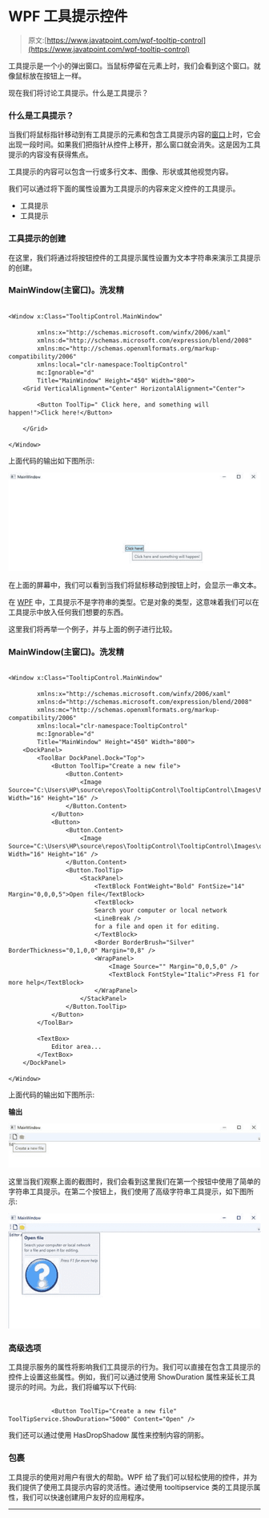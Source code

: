 # WPF 工具提示控件

> 原文:[https://www.javatpoint.com/wpf-tooltip-control](https://www.javatpoint.com/wpf-tooltip-control)

工具提示是一个小的弹出窗口。当鼠标停留在元素上时，我们会看到这个窗口。就像鼠标放在按钮上一样。

现在我们将讨论工具提示。什么是工具提示？

### 什么是工具提示？

当我们将鼠标指针移动到有工具提示的元素和包含工具提示内容的[窗口](https://www.javatpoint.com/windows)上时，它会出现一段时间。如果我们把指针从控件上移开，那么窗口就会消失。这是因为工具提示的内容没有获得焦点。

工具提示的内容可以包含一行或多行文本、图像、形状或其他视觉内容。

我们可以通过将下面的属性设置为工具提示的内容来定义控件的工具提示。

*   工具提示
*   工具提示

### 工具提示的创建

在这里，我们将通过将按钮控件的工具提示属性设置为文本字符串来演示工具提示的创建。

### MainWindow(主窗口)。洗发精

```

<Window x:Class="TooltipControl.MainWindow"

        xmlns:x="http://schemas.microsoft.com/winfx/2006/xaml"
        xmlns:d="http://schemas.microsoft.com/expression/blend/2008"
        xmlns:mc="http://schemas.openxmlformats.org/markup-compatibility/2006"
        xmlns:local="clr-namespace:TooltipControl"
        mc:Ignorable="d"
        Title="MainWindow" Height="450" Width="800">
    <Grid VerticalAlignment="Center" HorizontalAlignment="Center">

        <Button ToolTip=" Click here, and something will happen!">Click here!</Button>

    </Grid>

</Window>

```

上面代码的输出如下图所示:

![WPF ToolTip Control](img/b1b5a16869646665ecef4b8fdc0cda66.png)

在上面的屏幕中，我们可以看到当我们将鼠标移动到按钮上时，会显示一串文本。

在 [WPF](https://www.javatpoint.com/wpf) 中，工具提示不是字符串的类型。它是对象的类型，这意味着我们可以在工具提示中放入任何我们想要的东西。

这里我们将再举一个例子，并与上面的例子进行比较。

### MainWindow(主窗口)。洗发精

```

<Window x:Class="TooltipControl.MainWindow"

        xmlns:x="http://schemas.microsoft.com/winfx/2006/xaml"
        xmlns:d="http://schemas.microsoft.com/expression/blend/2008"
        xmlns:mc="http://schemas.openxmlformats.org/markup-compatibility/2006"
        xmlns:local="clr-namespace:TooltipControl"
        mc:Ignorable="d"
        Title="MainWindow" Height="450" Width="800">
    <DockPanel>
        <ToolBar DockPanel.Dock="Top">
            <Button ToolTip="Create a new file">
                <Button.Content>
                    <Image Source="C:\Users\HP\source\repos\TooltipControl\TooltipControl\Images\New.jpg" Width="16" Height="16" />
                </Button.Content>
            </Button>
            <Button>
                <Button.Content>
                    <Image Source="C:\Users\HP\source\repos\TooltipControl\TooltipControl\Images\open.jpg" Width="16" Height="16" />
                </Button.Content>
                <Button.ToolTip>
                    <StackPanel>
                        <TextBlock FontWeight="Bold" FontSize="14" Margin="0,0,0,5">Open file</TextBlock>
                        <TextBlock>
                        Search your computer or local network
                        <LineBreak />
                        for a file and open it for editing.
                        </TextBlock>
                        <Border BorderBrush="Silver" BorderThickness="0,1,0,0" Margin="0,8" />
                        <WrapPanel>
                            <Image Source="" Margin="0,0,5,0" />
                            <TextBlock FontStyle="Italic">Press F1 for more help</TextBlock>
                        </WrapPanel>
                    </StackPanel>
                </Button.ToolTip>
            </Button>
        </ToolBar>

        <TextBox>
            Editor area...
        </TextBox>
    </DockPanel>

</Window>

```

上面代码的输出如下图所示:

**输出**

![WPF ToolTip Control](img/88c535a932c3a73ce462bb85d59a2d33.png)

这里当我们观察上面的截图时，我们会看到这里我们在第一个按钮中使用了简单的字符串工具提示。在第二个按钮上，我们使用了高级字符串工具提示，如下图所示:

![WPF ToolTip Control](img/4fd4cb9279741d2cfe1c67b4fabdcb3e.png)

### 高级选项

工具提示服务的属性将影响我们工具提示的行为。我们可以直接在包含工具提示的控件上设置这些属性。例如，我们可以通过使用 ShowDuration 属性来延长工具提示的时间。为此，我们将编写以下代码:

```

            <Button ToolTip="Create a new file" ToolTipService.ShowDuration="5000" Content="Open" />

```

我们还可以通过使用 HasDropShadow 属性来控制内容的阴影。

### 包裹

工具提示的使用对用户有很大的帮助。WPF 给了我们可以轻松使用的控件，并为我们提供了使用工具提示内容的灵活性。通过使用 tooltipservice 类的工具提示属性，我们可以快速创建用户友好的应用程序。

* * *